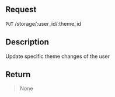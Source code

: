 ## Request

<code>PUT</code> /storage/:user_id/:theme_id


## Description

Update specific theme changes of the user


## Return

> None
